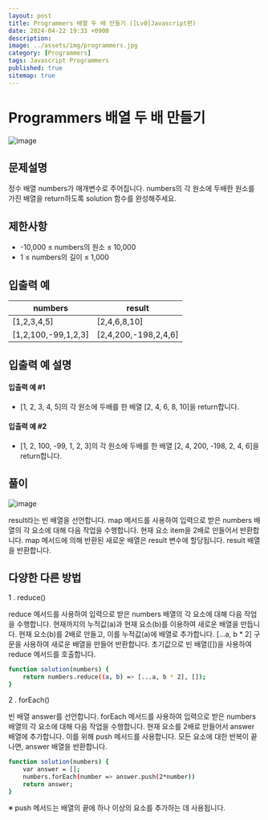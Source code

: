 ```yaml
---
layout: post
title: Programmers 배열 두 배 만들기 ([Lv0]Javascript편)
date: 2024-04-22 19:33 +0900
description: 
image: ../assets/img/programmers.jpg
category: [Programmers]
tags: Javascript Programmers
published: true
sitemap: true
---
```


# Programmers 배열 두 배 만들기

![image](https://github.com/gnlgk/class2024/assets/161431748/51a67dc3-35ad-40d1-8f67-204166902220)

## 문제설명

정수 배열 numbers가 매개변수로 주어집니다. numbers의 각 원소에 두배한 원소를 가진 배열을 return하도록 solution 함수를 완성해주세요.

## 제한사항

* -10,000 ≤ numbers의 원소 ≤ 10,000
* 1 ≤ numbers의 길이 ≤ 1,000

## 입출력 예

|numbers|result|
|---|---|
|[1,2,3,4,5]|[2,4,6,8,10]|
|[1,2,100,-99,1,2,3]|[2,4,200,-198,2,4,6]|

## 입출력 예 설명

#### 입출력 예 #1

* [1, 2, 3, 4, 5]의 각 원소에 두배를 한 배열 [2, 4, 6, 8, 10]을 return합니다.

####  입출력 예 #2

* [1, 2, 100, -99, 1, 2, 3]의 각 원소에 두배를 한 배열 [2, 4, 200, -198, 2, 4, 6]을 return합니다.

## 풀이

![image](https://github.com/gnlgk/class2024/assets/161431748/3972a027-dfe2-4c1c-886c-2d2b7b410907)

result라는 빈 배열을 선언합니다. map 메서드를 사용하여 입력으로 받은 numbers 배열의 각 요소에 대해 다음 작업을 수행합니다. 현재 요소 item을 2배로 만들어서 반환합니다. map 메서드에 의해 반환된 새로운 배열은 result 변수에 할당됩니다. result 배열을 반환합니다.

## 다양한 다른 방법

1 . reduce()

reduce 메서드를 사용하여 입력으로 받은 numbers 배열의 각 요소에 대해 다음 작업을 수행합니다. 현재까지의 누적값(a)과 현재 요소(b)를 이용하여 새로운 배열을 만듭니다. 현재 요소(b)를 2배로 만들고, 이를 누적값(a)에 배열로 추가합니다. [...a, b * 2] 구문을 사용하여 새로운 배열을 만들어 반환합니다. 초기값으로 빈 배열([])을 사용하여 reduce 메서드를 호출합니다.

````bash
function solution(numbers) {
    return numbers.reduce((a, b) => [...a, b * 2], []);
}
````

2 . forEach()

빈 배열 answer를 선언합니다. forEach 메서드를 사용하여 입력으로 받은 numbers 배열의 각 요소에 대해 다음 작업을 수행합니다. 현재 요소를 2배로 만들어서 answer 배열에 추가합니다. 이를 위해 push 메서드를 사용합니다. 모든 요소에 대한 반복이 끝나면, answer 배열을 반환합니다.

````bash
function solution(numbers) {
    var answer = [];
    numbers.forEach(number => answer.push(2*number))
    return answer;
}
````
※ push 메서드는 배열의 끝에 하나 이상의 요소를 추가하는 데 사용됩니다.